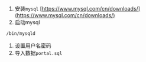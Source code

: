 1. 安装`mysql` [https://www.mysql.com/cn/downloads/](https://www.mysql.com/cn/downloads/)
2. 启动mysql

```bash
/bin/mysqld
```

1. 设置用户名密码
2. 导入数据`portal.sql`



